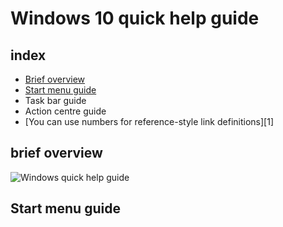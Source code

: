 # Windows 10 quick help guide

## index 
  * [Brief overview](#brief-overview)
  * [Start menu guide](#Start-menu-guide)
  * Task bar guide
  * Action centre guide
  * [You can use numbers for reference-style link definitions][1]



## brief overview

![Windows quick help guide](https://user-images.githubusercontent.com/61669097/118068083-dc574b80-b3f5-11eb-9977-71b410074255.png)






## Start menu guide
